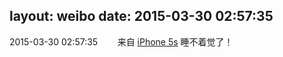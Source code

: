 layout: weibo
date: 2015-03-30 02:57:35
---
<meta name="referrer" content="no-referrer" />

2015-03-30 02:57:35  &nbsp;&nbsp;&nbsp;&nbsp;&nbsp;&nbsp; 来自 <a href="sinaweibo://customweibosource" rel="nofollow">iPhone 5s</a>
睡不着觉了！ ​​​
